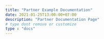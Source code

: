 ```yaml
---
title: "Partner Example Documentation"
date: 2021-01-25T13:00:00+07:00
description: "Partner Documentation Page"
# type dont remove or customize
type : "docs"
---
```

